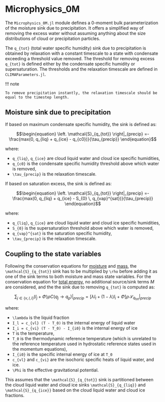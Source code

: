 # Microphysics_0M

The `Microphysics_0M.jl` module defines a 0-moment bulk parameterization of
  the moisture sink due to precipitation.
It offers a simplified way of removing the excess water
  without assuming anything about the size distributions of cloud
  or precipitation particles.

The ``q_{tot}`` (total water specific humidity) sink due to precipitation
  is obtained by relaxation with a constant timescale
  to a state with condensate exceeding a threshold value removed.
The threshold for removing excess ``q_{tot}`` is defined either by the
  condensate specific humidity or supersaturation.
The thresholds and the relaxation timescale are defined in
  `CLIMAParameters.jl`.

!!! note

    To remove precipitation instantly, the relaxation timescale should be
    equal to the timestep length.

## Moisture sink due to precipitation

If based on maximum condensate specific humidity, the sink is defined as:
``` math
\begin{equation}
  \left. \mathcal{S}_{q_{tot}} \right|_{precip} =-
    \frac{max(0, q_{liq} + q_{ice} - q_{c0})}{\tau_{precip}}
\end{equation}
```
where:
  - ``q_{liq}``, ``q_{ice}`` are cloud liquid water and cloud ice specific humidities,
  - ``q_{c0}`` is the condensate specific humidity threshold above which water is removed,
  - ``\tau_{precip}`` is the relaxation timescale.

If based on saturation excess, the sink is defined as:
```math
\begin{equation}
  \left. \mathcal{S}_{q_{tot}} \right|_{precip} =-
    \frac{max(0, q_{liq} + q_{ice} - S_{0} \, q_{vap}^{sat})}{\tau_{precip}}
\end{equation}
```
where:
  - ``q_{liq}``, ``q_{ice}`` are cloud liquid water and cloud ice specific humidities,
  - ``S_{0}`` is the supersaturation threshold above which water is removed,
  - ``q_{vap}^{sat}`` is the saturation specific humidity,
  - ``\tau_{precip}`` is the relaxation timescale.

## Coupling to the state variables

Following the conservation equations for
[moisture](https://clima.github.io/ClimateMachine.jl/latest/Theory/Atmos/AtmosModel/#Moisture)
and [mass](https://clima.github.io/ClimateMachine.jl/latest/Theory/Atmos/AtmosModel/#Mass),
the ``\mathcal{S}_{q_{tot}}`` sink has to be multiplied by ``\rho`` before
  adding it as one of the sink terms to both moisture and mass state variables.
For the conservation equation for
[total energy](https://clima.github.io/ClimateMachine.jl/latest/Theory/Atmos/AtmosModel/#Energy),
  no additional source/sink terms $M$ are considered, and the
  the sink due to removing ``q_{tot}`` is computed as:
```math
\begin{equation}
\left. \sum_{j\in\{v,l,i\}}(I_j + \Phi)  \rho C(q_j \rightarrow q_p) \right|_{precip} =
  \left[\lambda I_l + (1 - \lambda) I_i + \Phi \right]
  \rho \, \left.\mathcal{S}_{q_{tot}} \right|_{precip}
\end{equation}
```
where:
 - ``\lambda`` is the liquid fraction
 - ``I_l = c_{vl} (T - T_0)`` is the internal energy of liquid water
 - ``I_i = c_{vi} (T - T_0) - I_{i0}`` is the internal energy of ice
 - ``T`` is the temperature,
 - ``T_0`` is the thermodynamic reference temperature (which is unrelated to the reference temperature used in hydrostatic reference states used in the momentum equations),
 - ``I_{i0}`` is the specific internal energy of ice at ``T_0``
 - ``c_{vl}`` and ``c_{vi}`` are the isochoric specific heats
     of liquid water, and ice.
 - ``\Phi`` is the effective gravitational potential.

This assumes that the ``\mathcal{S}_{q_{tot}}`` sink is partitioned between the
  cloud liquid water and cloud ice sinks
  ``\mathcal{S}_{q_{liq}}`` and ``\mathcal{S}_{q_{ice}}`` based on the
  cloud liquid water and cloud ice fractions.
